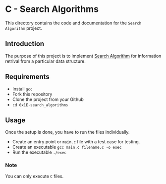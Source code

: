 # C - Search Algorithms
This directory contains the code and documentation for the `Search Algorithm` project.

## Introduction
The purpose of this project is to implement [Search Algorithm](https://en.wikipedia.org/wiki/Search_algorithm) for information retrival from a particular data structure.

## Requirements
* Install `gcc`
* Fork this repository
* Clone the project from your Github
* `cd 0x1E-search_algorithms`

## Usage
Once the setup is done, you have to run the files individually.

* Create an entry point  or `main.c` file with a test case for testing.
* Create an executable `gcc main.c filename.c -o exec`
* Run the executable `./exec`

### Note
You can only execute `C` files.

